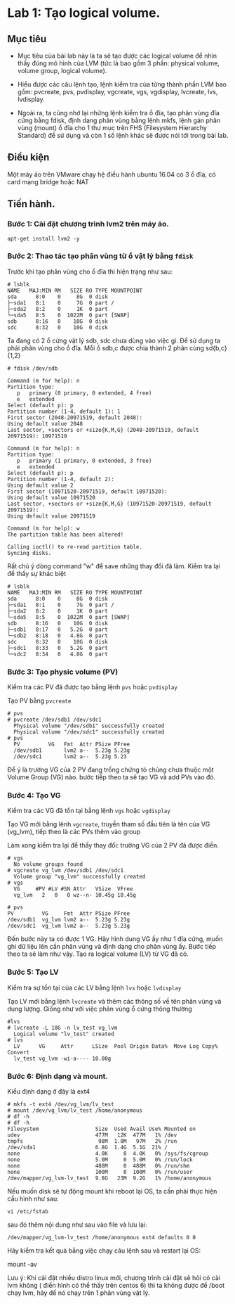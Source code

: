 # Lab 1: Tạo logical volume.

## Mục tiêu

* Mục tiêu của bài lab này là ta sẽ tạo được các logical volume để nhìn thấy đúng mô hình của LVM (tức là bao gồm 3 phần: 
physical volume, volume group, logical volume). 

* Hiểu được các câu lệnh tạo, lệnh kiểm tra của từng thành phần LVM bao gồm: pvcreate, pvs, pvdisplay, vgcreate, vgs, vgdisplay, lvcreate, lvs, lvdisplay.

* Ngoài ra, ta cũng nhớ lại những lệnh kiểm tra ổ đĩa, tạo phân vùng đĩa cứng bằng fdisk, định dạng phân vùng bằng lệnh mkfs, lệnh gán phân vùng (mount) ổ đĩa 
cho 1 thư mục trên FHS (Filesystem Hierarchy Standard) để sử dụng và còn 1 số lệnh khác sẽ được nói tới trong bài lab. 

## Điều kiện

Một máy ảo trên VMware chạy hệ điều hành ubuntu 16.04 có 3 ổ đĩa, có card mạng bridge hoặc NAT

## Tiến hành. 

### Bước 1: Cài đặt chương trình lvm2 trên máy ảo.

```
apt-get install lvm2 -y
```

### Bước 2: Thao tác tạo phân vùng từ ổ vật lý bằng `fdisk`

Trước khi tạo phân vùng cho ổ đĩa thì hiện trạng như sau:

```
# lsblk
NAME   MAJ:MIN RM   SIZE RO TYPE MOUNTPOINT
sda      8:0    0     8G  0 disk
├─sda1   8:1    0     7G  0 part /
├─sda2   8:2    0     1K  0 part
└─sda5   8:5    0  1022M  0 part [SWAP]
sdb      8:16   0    10G  0 disk
sdc      8:32   0    10G  0 disk
```

Ta đang có 2 ổ cứng vật lý sdb, sdc chưa dùng vào việc gì. Để sử dụng ta phải phân vùng cho ổ đĩa. Mỗi ổ sdb,c được chia thành 
2 phân cùng sd{b,c}{1,2}

```
# fdisk /dev/sdb

Command (m for help): n
Partition type:
   p   primary (0 primary, 0 extended, 4 free)
   e   extended
Select (default p): p
Partition number (1-4, default 1): 1
First sector (2048-20971519, default 2048):
Using default value 2048
Last sector, +sectors or +size{K,M,G} (2048-20971519, default 20971519): 10971519

Command (m for help): n
Partition type:
   p   primary (1 primary, 0 extended, 3 free)
   e   extended
Select (default p): p
Partition number (1-4, default 2):
Using default value 2
First sector (10971520-20971519, default 10971520):
Using default value 10971520
Last sector, +sectors or +size{K,M,G} (10971520-20971519, default 20971519):
Using default value 20971519

Command (m for help): w
The partition table has been altered!

Calling ioctl() to re-read partition table.
Syncing disks.
```

Rất chú ý dòng command "w" để save những thay đổi đã làm. Kiểm tra lại để thấy sự khác biệt

```
# lsblk
NAME   MAJ:MIN RM   SIZE RO TYPE MOUNTPOINT
sda      8:0    0     8G  0 disk
├─sda1   8:1    0     7G  0 part /
├─sda2   8:2    0     1K  0 part
└─sda5   8:5    0  1022M  0 part [SWAP]
sdb      8:16   0    10G  0 disk
├─sdb1   8:17   0   5.2G  0 part
└─sdb2   8:18   0   4.8G  0 part
sdc      8:32   0    10G  0 disk
├─sdc1   8:33   0   5.2G  0 part
└─sdc2   8:34   0   4.8G  0 part
```

### Bước 3: Tạo physic volume (PV)

Kiểm tra các PV đã được tạo bằng lệnh `pvs` hoặc `pvdisplay`

Tạo PV bằng `pvcreate` 

```
# pvs
# pvcreate /dev/sdb1 /dev/sdc1
  Physical volume "/dev/sdb1" successfully created
  Physical volume "/dev/sdc1" successfully created
# pvs
  PV         VG   Fmt  Attr PSize PFree
  /dev/sdb1       lvm2 a--  5.23g 5.23g
  /dev/sdc1       lvm2 a--  5.23g 5.23
```

Để ý là trường VG của 2 PV đang trống chứng tỏ chúng chưa thuộc một Volume Group (VG) nào. bước tiếp theo ta
sẽ tạo VG và add PVs vào đó.

### Bước 4: Tạo VG 

Kiểm tra các VG đã tồn tại bằng lệnh `vgs` hoặc `vgdisplay`

Tạo VG mới bằng lênh `vgcreate`, truyền tham số đầu tiên là tên của VG (vg_lvm), tiếp theo là các PVs thêm vào group 

Làm xong kiểm tra lại để thấy thay đổi: trường VG của 2 PV đã được điền.

```
# vgs
  No volume groups found
# vgcreate vg_lvm /dev/sdb1 /dev/sdc1
  Volume group "vg_lvm" successfully created
# vgs
  VG     #PV #LV #SN Attr   VSize  VFree
  vg_lvm   2   0   0 wz--n- 10.45g 10.45g
  
# pvs
PV         VG     Fmt  Attr PSize PFree
/dev/sdb1  vg_lvm lvm2 a--  5.23g 5.23g
/dev/sdc1  vg_lvm lvm2 a--  5.23g 5.23g
```

Đến bước này ta có được 1 VG. Hãy hình dung VG ấy như 1 đĩa cứng, muốn ghi dữ liệu lên cần phân vùng và định dạng cho phân vùng ấy.
Bước tiếp theo ta sẽ làm như vậy. Tạo ra logical volume (LV) từ VG đã có.

### Bước 5: Tạo LV

Kiểm tra sự tồn tại của các LV bằng lệnh `lvs` hoặc `lvdisplay`

Tạo LV mới bằng lệnh `lvcreate` và thêm các thông số về tên phân vùng và dung lượng. Giống như với việc phân vùng ổ cứng thông thường

```
#lvs
# lvcreate -L 10G -n lv_test vg_lvm
  Logical volume "lv_test" created
# lvs
  LV      VG     Attr      LSize  Pool Origin Data%  Move Log Copy%  Convert
  lv_test vg_lvm -wi-a---- 10.00g
```

### Bước 6: Định dạng và mount.

Kiểu định dạng ở đây là ext4

```
# mkfs -t ext4 /dev/vg_lvm/lv_test
# mount /dev/vg_lvm/lv_test /home/anonymous
# df -h
# df -h
Filesystem                  Size  Used Avail Use% Mounted on
udev                        477M   12K  477M   1% /dev
tmpfs                        98M  1.0M   97M   2% /run
/dev/sda1                   6.8G  1.4G  5.1G  21% /
none                        4.0K     0  4.0K   0% /sys/fs/cgroup
none                        5.0M     0  5.0M   0% /run/lock
none                        488M     0  488M   0% /run/shm
none                        100M     0  100M   0% /run/user
/dev/mapper/vg_lvm-lv_test  9.8G   23M  9.2G   1% /home/anonymous
```

Nếu muốn disk sẽ tự động mount khi reboot lại OS, ta cần phải thực hiện cấu hình như sau:

```
vi /etc/fstab
```

sau đó thêm nội dung như sau vào file và lưu lại:

```
/dev/mapper/vg_lvm-lv_test /home/anonymous ext4 defaults 0 0
```

Hãy kiểm tra kết quả bằng việc chạy câu lệnh sau và restart lại OS:

mount -av

Lưu ý: Khi cài đặt nhiều distro linux mới, chương trình cài đặt sẽ hỏi có cài lvm không ( điển hình
có thể thấy trên centos 6) thì ta không được để /boot chạy lvm, hãy để nó chạy trên 1 phân vùng vật lý. 

